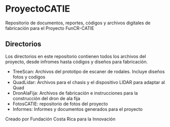 # ProyectoCATIE
Repositorio de documentos, reportes, códigos y archivos digitales de fabricación para el Proyecto FunCR-CATIE

## Directorios

Los directorios en este repositorio contienen todos los archivos del proyecto, desde infromes hasta códigos y diseños para fabricación.

* TreeScan: Archivos del prototipo de escaner de rodales. Incluye diseños fotos y codigos
* QuadLidar: Archivos para el chasis y el dispositivo LIDAR para adaptar al Quad
* DronAlaFija: Archivos de fabricación e instrucciones para la construcción del dron de ala fija
* FotosCATIE: repositorio de fotos del proyecto
* Informes: Informes y documentos generados para el proyecto

Creado por Fundación Costa Rica para la Innovación
